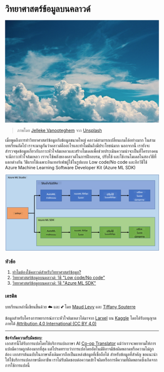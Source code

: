 <!--
CO_OP_TRANSLATOR_METADATA:
{
  "original_hash": "8dfe141a0f46f7d253e07f74913c7f44",
  "translation_date": "2025-08-26T21:56:59+00:00",
  "source_file": "5-Data-Science-In-Cloud/README.md",
  "language_code": "th"
}
-->
# วิทยาศาสตร์ข้อมูลบนคลาวด์

![cloud-picture](../../../translated_images/cloud-picture.f5526de3c6c6387b2d656ba94f019b3352e5e3854a78440e4fb00c93e2dea675.th.jpg)

> ภาพโดย [Jelleke Vanooteghem](https://unsplash.com/@ilumire) จาก [Unsplash](https://unsplash.com/s/photos/cloud?orientation=landscape)

เมื่อพูดถึงการทำวิทยาศาสตร์ข้อมูลกับข้อมูลขนาดใหญ่ คลาวด์สามารถเปลี่ยนเกมได้อย่างมาก ในสามบทเรียนถัดไป เราจะมาดูกันว่าคลาวด์คืออะไรและทำไมมันถึงมีประโยชน์มาก นอกจากนี้ เรายังจะสำรวจชุดข้อมูลเกี่ยวกับภาวะหัวใจล้มเหลวและสร้างโมเดลเพื่อช่วยประเมินความน่าจะเป็นที่ใครบางคนจะมีภาวะหัวใจล้มเหลว เราจะใช้พลังของคลาวด์ในการฝึกอบรม, ปรับใช้ และใช้งานโมเดลในสองวิธีที่แตกต่างกัน วิธีแรกใช้เฉพาะอินเทอร์เฟซผู้ใช้ในรูปแบบ Low code/No code และอีกวิธีใช้ Azure Machine Learning Software Developer Kit (Azure ML SDK)

![project-schema](../../../translated_images/project-schema.420e56d495624541eaecf2b737f138c86fb7d8162bb1c0bf8783c350872ffc4d.th.png)

### หัวข้อ

1. [ทำไมต้องใช้คลาวด์สำหรับวิทยาศาสตร์ข้อมูล?](17-Introduction/README.md)  
2. [วิทยาศาสตร์ข้อมูลบนคลาวด์: วิธี "Low code/No code"](18-Low-Code/README.md)  
3. [วิทยาศาสตร์ข้อมูลบนคลาวด์: วิธี "Azure ML SDK"](19-Azure/README.md)  

### เครดิต
บทเรียนเหล่านี้เขียนขึ้นด้วย ☁️ และ 💕 โดย [Maud Levy](https://twitter.com/maudstweets) และ [Tiffany Souterre](https://twitter.com/TiffanySouterre)

ข้อมูลสำหรับโครงการพยากรณ์ภาวะหัวใจล้มเหลวได้มาจาก [
Larxel](https://www.kaggle.com/andrewmvd) บน [Kaggle](https://www.kaggle.com/andrewmvd/heart-failure-clinical-data) โดยได้รับอนุญาตภายใต้ [Attribution 4.0 International (CC BY 4.0)](https://creativecommons.org/licenses/by/4.0/)

---

**ข้อจำกัดความรับผิดชอบ**:  
เอกสารนี้ได้รับการแปลโดยใช้บริการแปลภาษา AI [Co-op Translator](https://github.com/Azure/co-op-translator) แม้ว่าเราจะพยายามให้การแปลมีความถูกต้องมากที่สุด แต่โปรดทราบว่าการแปลโดยอัตโนมัติอาจมีข้อผิดพลาดหรือความไม่ถูกต้อง เอกสารต้นฉบับในภาษาดั้งเดิมควรถือเป็นแหล่งข้อมูลที่เชื่อถือได้ สำหรับข้อมูลที่สำคัญ ขอแนะนำให้ใช้บริการแปลภาษามืออาชีพ เราไม่รับผิดชอบต่อความเข้าใจผิดหรือการตีความที่ผิดพลาดซึ่งเกิดจากการใช้การแปลนี้